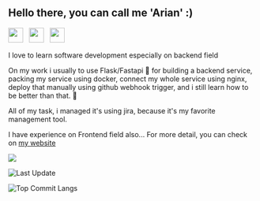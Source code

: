 ## Hello there, you can call me 'Arian' :)

<a href="https://linkedin.com/in/rhyanz46" target="_blank"><img src="https://image.flaticon.com/icons/png/512/174/174857.png" height="30"></a> &nbsp; 
<a href="https://stackoverflow.com/users/8197537/arian-saputra" target="_blank"><img src="https://cdn2.iconfinder.com/data/icons/social-icons-color/512/stackoverflow-512.png" height="30"></a> &nbsp; 
<a href="https://stackshare.io/Rhyanz46/my-stack" target="_blank"><img src="https://user-images.githubusercontent.com/33750251/65176143-1834e480-da4c-11e9-953f-b78fb3e31767.png" height="30"></a> 

I love to learn software development especially on backend field

On my work i usually to use Flask/Fastapi :snake: for building a backend service, packing my service using docker, connect my whole service using nginx, deploy that manually using github webhook trigger, and i still learn how to be better than that. :dart:

All of my task, i managed it's using jira, because it's my favorite management tool. 

I have experience on Frontend field also...
For more detail, you can check on [my website](https://ariansaputra.com)

![](https://visitor-badge.laobi.icu/badge?page_id=Rhyanz46.rhyanz46)

![Last Update](https://img.shields.io/github/last-commit/Rhyanz46/rhyanz46?style=plastic)

![Top Commit Langs](https://github-readme-stats.vercel.app/api/top-langs/?username=novalagung&theme=tokyonight)
